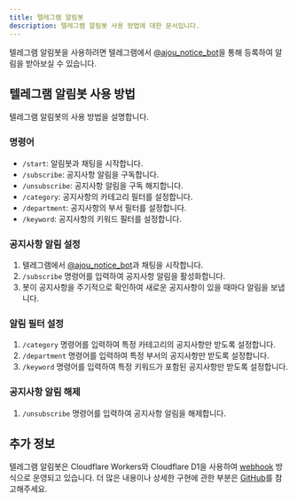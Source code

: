 ```yaml
---
title: 텔레그램 알림봇
description: 텔레그램 알림봇 사용 방법에 대한 문서입니다.
---
```


텔레그램 알림봇을 사용하려면 텔레그램에서 [@ajou_notice_bot](https://t.me/ajou_notice_bot)을 통해 등록하여 알림을 받아보실 수 있습니다.

## 텔레그램 알림봇 사용 방법

텔레그램 알림봇의 사용 방법을 설명합니다.

### 명령어

- `/start`: 알림봇과 채팅을 시작합니다.
- `/subscribe`: 공지사항 알림을 구독합니다.
- `/unsubscribe`: 공지사항 알림을 구독 해지합니다.
- `/category`: 공지사항의 카테고리 필터를 설정합니다.
- `/department`: 공지사항의 부서 필터를 설정합니다.
- `/keyword`: 공지사항의 키워드 필터를 설정합니다.

### 공지사항 알림 설정

1. 텔레그램에서 [@ajou_notice_bot](https://t.me/ajou_notice_bot)과 채팅을 시작합니다.
2. `/subscribe` 명령어를 입력하여 공지사항 알림을 활성화합니다.
3. 봇이 공지사항을 주기적으로 확인하여 새로운 공지사항이 있을 때마다 알림을 보냅니다.

### 알림 필터 설정

1. `/category` 명령어를 입력하여 특정 카테고리의 공지사항만 받도록 설정합니다.
2. `/department` 명령어를 입력하여 특정 부서의 공지사항만 받도록 설정합니다.
3. `/keyword` 명령어를 입력하여 특정 키워드가 포함된 공지사항만 받도록 설정합니다.

### 공지사항 알림 해제

1. `/unsubscribe` 명령어를 입력하여 공지사항 알림을 해제합니다.

## 추가 정보

텔레그램 알림봇은 Cloudflare Workers와 Cloudflare D1을 사용하여 [webhook](https://core.telegram.org/bots/webhooks) 방식으로 운영되고 있습니다. 더 많은 내용이나 상세한 구현에 관한 부분은 [GitHub](https://github.com/asitisdev/ajou-notice-telegram-bot)를 참고해주세요.
